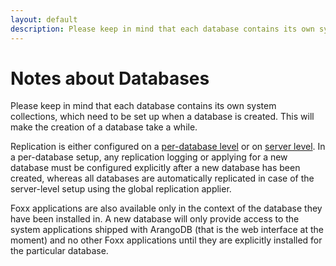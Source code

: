 ```yaml
---
layout: default
description: Please keep in mind that each database contains its own system collections,which need to be set up when a database is created
---
```

Notes about Databases
=====================

Please keep in mind that each database contains its own system collections,
which need to be set up when a database is created. This will make the creation
of a database take a while. 

Replication is either configured on a
[per-database level](administration-master-slave-database-setup.html)
or on [server level](administration-master-slave-server-level-setup.html).
In a per-database setup, any replication logging or applying for a new database
must be configured explicitly after a new database has been created, whereas all
databases are automatically replicated in case of the server-level setup using the global replication applier.

Foxx applications
are also available only in the context of the database they have been installed 
in. A new database will only provide access to the system applications shipped
with ArangoDB (that is the web interface at the moment) and no other Foxx
applications until they are explicitly installed for the particular database.
